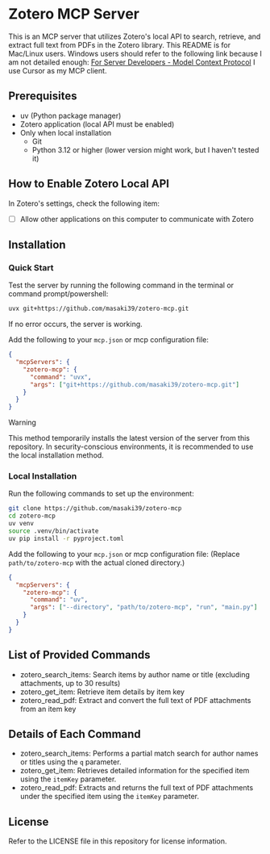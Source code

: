 # Zotero MCP Server

This is an MCP server that utilizes Zotero's local API to search, retrieve, and extract full text from PDFs in the Zotero library.
This README is for Mac/Linux users.
Windows users should refer to the following link because I am not detailed enough:
[For Server Developers - Model Context Protocol](https://modelcontextprotocol.io/quickstart/server#windows)
I use Cursor as my MCP client.


## Prerequisites

- uv (Python package manager)
- Zotero application (local API must be enabled)
- Only when local installation
  - Git
  - Python 3.12 or higher (lower version might work, but I haven't tested it)

## How to Enable Zotero Local API

In Zotero's settings, check the following item:

- [ ] Allow other applications on this computer to communicate with Zotero

## Installation

### Quick Start

Test the server by running the following command in the terminal or command prompt/powershell: 

```bash
uvx git+https://github.com/masaki39/zotero-mcp.git
```

If no error occurs, the server is working.

Add the following to your `mcp.json` or mcp configuration file:

```json
{
  "mcpServers": {
    "zotero-mcp": {
      "command": "uvx",
      "args": ["git+https://github.com/masaki39/zotero-mcp.git"]
    }
  }
}
```

> [!warning]
> This method temporarily installs the latest version of the server from this repository.
> In security-conscious environments, it is recommended to use the local installation method.

### Local Installation

Run the following commands to set up the environment:

```bash
git clone https://github.com/masaki39/zotero-mcp
cd zotero-mcp
uv venv
source .venv/bin/activate
uv pip install -r pyproject.toml
```

Add the following to your `mcp.json` or mcp configuration file:
(Replace `path/to/zotero-mcp` with the actual cloned directory.)

```json
{
  "mcpServers": {
    "zotero-mcp": {
      "command": "uv",
      "args": ["--directory", "path/to/zotero-mcp", "run", "main.py"]
    }
  }
}
```

## List of Provided Commands

- zotero_search_items: Search items by author name or title (excluding attachments, up to 30 results)
- zotero_get_item: Retrieve item details by item key
- zotero_read_pdf: Extract and convert the full text of PDF attachments from an item key

## Details of Each Command

- zotero_search_items: Performs a partial match search for author names or titles using the `q` parameter.
- zotero_get_item: Retrieves detailed information for the specified item using the `itemKey` parameter.
- zotero_read_pdf: Extracts and returns the full text of PDF attachments under the specified item using the `itemKey` parameter.

## License

Refer to the LICENSE file in this repository for license information.


